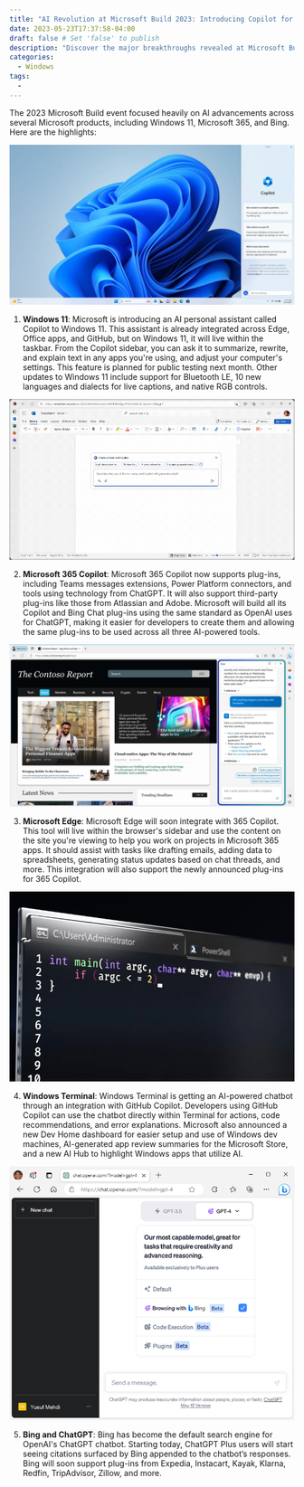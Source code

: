 ```yaml
---
title: "AI Revolution at Microsoft Build 2023: Introducing Copilot for Windows 11, Plugin Support for 365, and Bing Integration with ChatGPT"
date: 2023-05-23T17:37:58-04:00
draft: false # Set 'false' to publish
description: "Discover the major breakthroughs revealed at Microsoft Build 2023 in our comprehensive roundup. Uncover how Microsoft's AI initiatives are revolutionizing user experience across platforms with features like the AI Copilot for Windows 11 and Microsoft 365, plugin support for Microsoft 365 Copilot, AI enhancements to Windows Terminal, and integration of 365 Copilot in Microsoft Edge. Also, find out about Bing becoming the default search engine for OpenAI's ChatGPT. Get the full details of these innovations that are setting new standards in AI and tech!"
categories:
  - Windows
tags:
  -
---
```


The 2023 Microsoft Build event focused heavily on AI advancements across several Microsoft products, including Windows 11, Microsoft 365, and Bing. Here are the highlights:

![Image: Microsoft](windowscopilot.webp)

1. **Windows 11**: Microsoft is introducing an AI personal assistant called Copilot to Windows 11. This assistant is already integrated across Edge, Office apps, and GitHub, but on Windows 11, it will live within the taskbar. From the Copilot sidebar, you can ask it to summarize, rewrite, and explain text in any apps you're using, and adjust your computer's settings. This feature is planned for public testing next month. Other updates to Windows 11 include support for Bluetooth LE, 10 new languages and dialects for live captions, and native RGB controls​​.

![Image: Microsoft](copilot_word_gifs_web.gif)

2. **Microsoft 365 Copilot**: Microsoft 365 Copilot now supports plug-ins, including Teams messages extensions, Power Platform connectors, and tools using technology from ChatGPT. It will also support third-party plug-ins like those from Atlassian and Adobe. Microsoft will build all its Copilot and Bing Chat plug-ins using the same standard as OpenAI uses for ChatGPT, making it easier for developers to create them and allowing the same plug-ins to be used across all three AI-powered tools​.

![Image: Microsoft](microsoftedge.webp)

3. **Microsoft Edge**: Microsoft Edge will soon integrate with 365 Copilot. This tool will live within the browser's sidebar and use the content on the site you're viewing to help you work on projects in Microsoft 365 apps. It should assist with tasks like drafting emails, adding data to spreadsheets, generating status updates based on chat threads, and more. This integration will also support the newly announced plug-ins for 365 Copilot​​.

![Image: Microsoft](windowsterminal.webp)

4. **Windows Terminal**: Windows Terminal is getting an AI-powered chatbot through an integration with GitHub Copilot. Developers using GitHub Copilot can use the chatbot directly within Terminal for actions, code recommendations, and error explanations. Microsoft also announced a new Dev Home dashboard for easier setup and use of Windows dev machines, AI-generated app review summaries for the Microsoft Store, and a new AI Hub to highlight Windows apps that utilize AI​​.

![Image: Microsoft](bing-chatgpt.png)

5. **Bing and ChatGPT**: Bing has become the default search engine for OpenAI's ChatGPT chatbot. Starting today, ChatGPT Plus users will start seeing citations surfaced by Bing appended to the chatbot’s responses. Bing will soon support plug-ins from Expedia, Instacart, Kayak, Klarna, Redfin, TripAdvisor, Zillow, and more​​.
